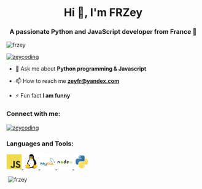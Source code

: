 <h1 align="center">Hi 👋, I'm FRZey</h1>
<h3 align="center">A passionate Python and JavaScript developer from France 🚀</h3>

<p align="left"> <img src="https://komarev.com/ghpvc/?username=frzey&label=Profile%20views&color=0e75b6&style=flat" alt="frzey" /> </p>

<p align="left"> <a href="https://twitter.com/zeycoding" target="blank"><img src="https://img.shields.io/twitter/follow/zeycoding?logo=twitter&style=for-the-badge" alt="zeycoding" /></a> </p>

- 💬 Ask me about **Python programming & Javascript**

- 📫 How to reach me **zeyfr@yandex.com**

- ⚡ Fun fact **I am funny**

<h3 align="left">Connect with me:</h3>
<p align="left">
<a href="https://twitter.com/zeycoding" target="blank"><img align="center" src="https://raw.githubusercontent.com/rahuldkjain/github-profile-readme-generator/master/src/images/icons/Social/twitter.svg" alt="zeycoding" height="30" width="40" /></a>
</p>

<h3 align="left">Languages and Tools:</h3>
<p align="left"> <a href="https://developer.mozilla.org/en-US/docs/Web/JavaScript" target="_blank" rel="noreferrer"> <img src="https://raw.githubusercontent.com/devicons/devicon/master/icons/javascript/javascript-original.svg" alt="javascript" width="40" height="40"/> </a> <a href="https://www.linux.org/" target="_blank" rel="noreferrer"> <img src="https://raw.githubusercontent.com/devicons/devicon/master/icons/linux/linux-original.svg" alt="linux" width="40" height="40"/> </a> <a href="https://www.mysql.com/" target="_blank" rel="noreferrer"> <img src="https://raw.githubusercontent.com/devicons/devicon/master/icons/mysql/mysql-original-wordmark.svg" alt="mysql" width="40" height="40"/> </a> <a href="https://nodejs.org" target="_blank" rel="noreferrer"> <img src="https://raw.githubusercontent.com/devicons/devicon/master/icons/nodejs/nodejs-original-wordmark.svg" alt="nodejs" width="40" height="40"/> </a> <a href="https://www.python.org" target="_blank" rel="noreferrer"> <img src="https://raw.githubusercontent.com/devicons/devicon/master/icons/python/python-original.svg" alt="python" width="40" height="40"/> </a> </p>

<p>&nbsp;<img align="center" src="https://github-readme-stats.vercel.app/api?username=frzey&show_icons=true&locale=en" alt="frzey" /></p>
